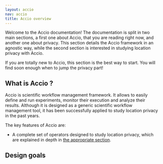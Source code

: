 ```yaml
---
layout: accio
nav: accio
title: Accio overview
---
```


Welcome to the Accio documentation!
The documentation is split in two main sections, a first one about Accio, that you are reading right now, and another one about privacy.
This section details the Accio framework in an agnostic way, while the second section is interested in studying location privacy with Accio.

If you are totally new to Accio, this section is the best way to start.
You will find soon enough when to jump the privacy part!

## What is Accio ?
Accio is scientific workflow management framework.
It allows to easily define and run experiments, monitor their execution and analyze their results.
Although it is designed as a generic scientific workflow management tool, it has been successfully applied to study location privacy in the past years.

The key features of Accio are:

  * A complete set of operators designed to study location privacy, which are explained in depth in [the appropriate section](/privacy).

## Design goals
